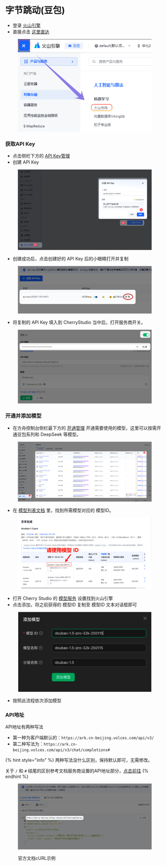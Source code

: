 # 字节跳动(豆包)

* 登录 [火山引擎](https://console.volcengine.com/)
* 直接点击 [这里直达](https://console.volcengine.com/ark/region:ark+cn-beijing/openManagement?LLM=%7B%7D)

<figure><img src="../../.gitbook/assets/image (1) (1) (2).png" alt=""><figcaption></figcaption></figure>

### 获取API Key

* 点击侧栏下方的 [API Key管理](https://console.volcengine.com/ark/region:ark+cn-beijing/apiKey)
* 创建 API Key

<figure><img src="../../.gitbook/assets/image (6) (2).png" alt=""><figcaption></figcaption></figure>

* 创建成功后，点击创建好的 API Key 后的小眼睛打开并复制

<figure><img src="../../.gitbook/assets/image (7) (2).png" alt=""><figcaption></figcaption></figure>

* 将复制的 API Key 填入到 CherryStudio 当中后，打开服务商开关。

<figure><img src="../../.gitbook/assets/image (8) (2).png" alt=""><figcaption></figcaption></figure>

### 开通并添加模型

* 在方舟控制台侧栏最下方的 [开通管理](https://console.volcengine.com/ark/region:ark+cn-beijing/openManagement?LLM=%7B%7D\&OpenTokenDrawer=false) 开通需要使用的模型，这里可以按需开通豆包系列和 DeepSeek 等模型。

<figure><img src="../../.gitbook/assets/image (1) (1) (2) (1).png" alt=""><figcaption></figcaption></figure>

* 在 [模型列表文档](https://www.volcengine.com/docs/82379/1330310#%E6%96%87%E6%9C%AC%E7%94%9F%E6%88%90) 里，找到所需模型对应的 模型ID。

<figure><img src="../../.gitbook/assets/火山引擎_模型ID.png" alt="火山引擎模型ID列表示例"><figcaption></figcaption></figure>

* 打开 Cherry Studio 的 [模型服务](../../cherrystudio/preview/settigns/providers.md) 设置找到火山引擎
* 点击添加，将之前获得的 模型ID 复制至 模型ID 文本对话框即可

<figure><img src="../../.gitbook/assets/volc_ark_01.png" alt=""><figcaption></figcaption></figure>

* 按照此流程依次添加模型

### API地址

API地址有两种写法

* 第一种为客户端默认的：`https://ark.cn-beijing.volces.com/api/v3/`
* 第二种写法为：`https://ark.cn-beijing.volces.com/api/v3/chat/completions#`

{% hint style="info" %}
两种写法没什么区别，保持默认即可，无需修改。

关于 `/` 和 `#` 结尾的区别参考文档服务商设置的API地址部分，[点击前往](../../cherrystudio/preview/settings/providers#api-di-zhi)
{% endhint %}

<figure><img src="../../.gitbook/assets/image (3) (2).png" alt=""><figcaption><p>官方文档cURL示例</p></figcaption></figure>
